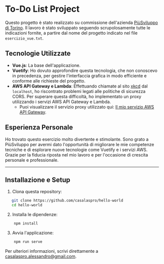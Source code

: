 # To-Do List Project

Questo progetto è stato realizzato su commissione dell'azienda [PiùSviluppo di Torino](https://www.piusviluppo.it/). Il lavoro è stato sviluppato seguendo scrupolosamente tutte le indicazioni fornite, a partire dal nome del progetto indicato nel file `esercizio_vue.txt`.

## Tecnologie Utilizzate

- **Vue.js**: La base dell'applicazione.
- **Vuetify**: Ho dovuto approfondire questa tecnologia, che non conoscevo in precedenza, per gestire l'interfaccia grafica in modo efficiente e conforme alle richieste del progetto.
- **AWS API Gateway e Lambda**: Effettuando chiamate al sito [xkcd](https://xkcd.com/json.html) dal `localhost`, ho riscontrato problemi legati alle politiche di sicurezza CORS. Per superare questa difficoltà, ho implementato un proxy utilizzando i servizi AWS API Gateway e Lambda. 
  - Puoi visualizzare il servizio proxy utilizzato qui: [Il mio servizio AWS API Gateway](https://0j2q04041h.execute-api.eu-west-3.amazonaws.com/dev/?page=614).

## Esperienza Personale

Ho trovato questo esercizio molto divertente e stimolante. Sono grato a PiùSviluppo per avermi dato l'opportunità di migliorare le mie competenze tecniche e di esplorare nuove tecnologie come Vuetify e i servizi AWS. Grazie per la fiducia riposta nel mio lavoro e per l'occasione di crescita personale e professionale.

---

## Installazione e Setup

1. Clona questa repository:
```bash
   git clone https://github.com/casalaspro/hello-world
   cd hello-world
```

2. Installa le dipendenze:
```bash
    npm install
```

3. Avvia l'applicazione:
```bash
    npm run serve
```


Per ulteriori informazioni, scrivi direttamente a [casalaspro.alessandro@gmail.com](mailto:casalaspro.alessandro@gmail.com).

